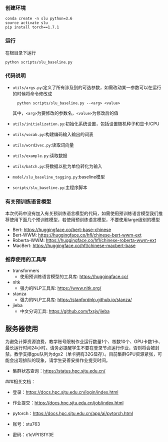 ### 创建环境

    conda create -n slu python=3.6
    source activate slu
    pip install torch==1.7.1

### 运行

在根目录下运行

    python scripts/slu_baseline.py

### 代码说明

+ `utils/args.py`:定义了所有涉及到的可选参数，如需改动某一参数可以在运行的时候将命令修改成
        
        python scripts/slu_baseline.py --<arg> <value>
    
    其中，`<arg>`为要修改的参数名，`<value>`为修改后的值
+ `utils/initialization.py`:初始化系统设置，包括设置随机种子和显卡/CPU
+ `utils/vocab.py`:构建编码输入输出的词表
+ `utils/word2vec.py`:读取词向量
+ `utils/example.py`:读取数据
+ `utils/batch.py`:将数据以批为单位转化为输入
+ `model/slu_baseline_tagging.py`:baseline模型
+ `scripts/slu_baseline.py`:主程序脚本

### 有关预训练语言模型

本次代码中没有加入有关预训练语言模型的代码，如需使用预训练语言模型我们推荐使用下面几个预训练模型，若使用预训练语言模型，不要使用large级别的模型
+ Bert: https://huggingface.co/bert-base-chinese
+ Bert-WWM: https://huggingface.co/hfl/chinese-bert-wwm-ext
+ Roberta-WWM: https://huggingface.co/hfl/chinese-roberta-wwm-ext
+ MacBert: https://huggingface.co/hfl/chinese-macbert-base

### 推荐使用的工具库
+ transformers
  + 使用预训练语言模型的工具库: https://huggingface.co/
+ nltk
  + 强力的NLP工具库: https://www.nltk.org/
+ stanza
  + 强力的NLP工具库: https://stanfordnlp.github.io/stanza/
+ jieba
  + 中文分词工具: https://github.com/fxsjy/jieba

## 服务器使用

为避免计算资源浪费，教学账号限制作业运行数量1个、核数10个、GPU卡数1卡、最长运行时间24小时。请务必提醒学生不要在登录节点运行作业，否则将会被封禁。教学支撑gpu队列为dgx2（单卡拥有32G显存）。目前集群GPU资源紧张，可能会出现排队的现象，请学生妥善安排作业提交时间。

-   集群状态查询：https://status.hpc.sjtu.edu.cn/

###相关文档：

-   登录：https://docs.hpc.sjtu.edu.cn/login/index.html
-   作业提交：https://docs.hpc.sjtu.edu.cn/job/index.html
-   pytorch：https://docs.hpc.sjtu.edu.cn/app/ai/pytorch.html

-   账号：stu763
-   密码：c1cVPI1SfY3E

